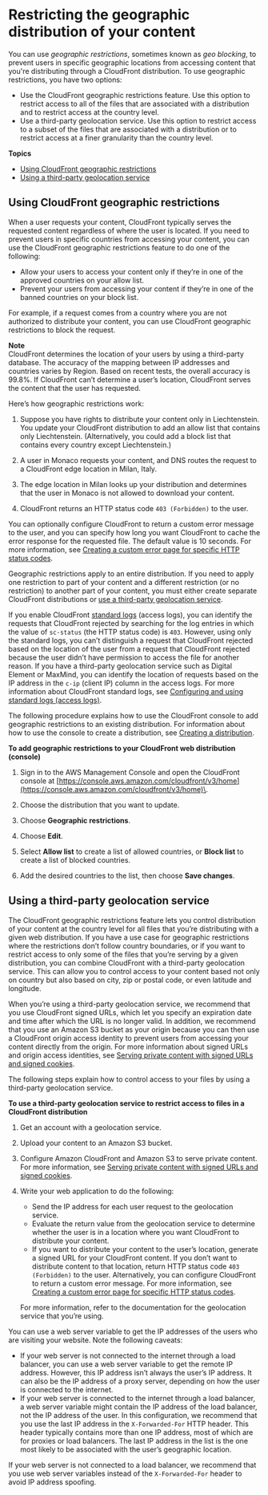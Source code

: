 # Restricting the geographic distribution of your content<a name="georestrictions"></a>

You can use *geographic restrictions*, sometimes known as *geo blocking*, to prevent users in specific geographic locations from accessing content that you're distributing through a CloudFront distribution\. To use geographic restrictions, you have two options:
+ Use the CloudFront geographic restrictions feature\. Use this option to restrict access to all of the files that are associated with a distribution and to restrict access at the country level\.
+ Use a third\-party geolocation service\. Use this option to restrict access to a subset of the files that are associated with a distribution or to restrict access at a finer granularity than the country level\.

**Topics**
+ [Using CloudFront geographic restrictions](#georestrictions-cloudfront)
+ [Using a third\-party geolocation service](#georestrictions-geolocation-service)

## Using CloudFront geographic restrictions<a name="georestrictions-cloudfront"></a>

When a user requests your content, CloudFront typically serves the requested content regardless of where the user is located\. If you need to prevent users in specific countries from accessing your content, you can use the CloudFront geographic restrictions feature to do one of the following:
+ Allow your users to access your content only if they’re in one of the approved countries on your allow list\.
+ Prevent your users from accessing your content if they’re in one of the banned countries on your block list\.

For example, if a request comes from a country where you are not authorized to distribute your content, you can use CloudFront geographic restrictions to block the request\.

**Note**  
CloudFront determines the location of your users by using a third\-party database\. The accuracy of the mapping between IP addresses and countries varies by Region\. Based on recent tests, the overall accuracy is 99\.8%\. If CloudFront can’t determine a user’s location, CloudFront serves the content that the user has requested\.

Here’s how geographic restrictions work:

1. Suppose you have rights to distribute your content only in Liechtenstein\. You update your CloudFront distribution to add an allow list that contains only Liechtenstein\. \(Alternatively, you could add a block list that contains every country except Liechtenstein\.\)

1. A user in Monaco requests your content, and DNS routes the request to a CloudFront edge location in Milan, Italy\.

1. The edge location in Milan looks up your distribution and determines that the user in Monaco is not allowed to download your content\.

1. CloudFront returns an HTTP status code `403 (Forbidden)` to the user\.

You can optionally configure CloudFront to return a custom error message to the user, and you can specify how long you want CloudFront to cache the error response for the requested file\. The default value is 10 seconds\. For more information, see [Creating a custom error page for specific HTTP status codes](GeneratingCustomErrorResponses.md#creating-custom-error-pages)\.

Geographic restrictions apply to an entire distribution\. If you need to apply one restriction to part of your content and a different restriction \(or no restriction\) to another part of your content, you must either create separate CloudFront distributions or [use a third\-party geolocation service](#georestrictions-geolocation-service)\.

If you enable CloudFront [standard logs](AccessLogs.md) \(access logs\), you can identify the requests that CloudFront rejected by searching for the log entries in which the value of `sc-status` \(the HTTP status code\) is `403`\. However, using only the standard logs, you can’t distinguish a request that CloudFront rejected based on the location of the user from a request that CloudFront rejected because the user didn’t have permission to access the file for another reason\. If you have a third\-party geolocation service such as Digital Element or MaxMind, you can identify the location of requests based on the IP address in the `c-ip` \(client IP\) column in the access logs\. For more information about CloudFront standard logs, see [Configuring and using standard logs \(access logs\)](AccessLogs.md)\.

The following procedure explains how to use the CloudFront console to add geographic restrictions to an existing distribution\. For information about how to use the console to create a distribution, see [Creating a distribution](distribution-web-creating-console.md)\.<a name="restrictions-geo-procedure"></a>

**To add geographic restrictions to your CloudFront web distribution \(console\)**

1. Sign in to the AWS Management Console and open the CloudFront console at [https://console.aws.amazon.com/cloudfront/v3/home](https://console.aws.amazon.com/cloudfront/v3/home)\.

1. Choose the distribution that you want to update\.

1. Choose **Geographic restrictions**\.

1. Choose **Edit**\.

1. Select **Allow list** to create a list of allowed countries, or **Block list** to create a list of blocked countries\.

1. Add the desired countries to the list, then choose **Save changes**\.

## Using a third\-party geolocation service<a name="georestrictions-geolocation-service"></a>

The CloudFront geographic restrictions feature lets you control distribution of your content at the country level for all files that you’re distributing with a given web distribution\. If you have a use case for geographic restrictions where the restrictions don’t follow country boundaries, or if you want to restrict access to only some of the files that you’re serving by a given distribution, you can combine CloudFront with a third\-party geolocation service\. This can allow you to control access to your content based not only on country but also based on city, zip or postal code, or even latitude and longitude\.

When you’re using a third\-party geolocation service, we recommend that you use CloudFront signed URLs, which let you specify an expiration date and time after which the URL is no longer valid\. In addition, we recommend that you use an Amazon S3 bucket as your origin because you can then use a CloudFront origin access identity to prevent users from accessing your content directly from the origin\. For more information about signed URLs and origin access identities, see [Serving private content with signed URLs and signed cookies](PrivateContent.md)\.

The following steps explain how to control access to your files by using a third\-party geolocation service\.

**To use a third\-party geolocation service to restrict access to files in a CloudFront distribution**

1. Get an account with a geolocation service\.

1. Upload your content to an Amazon S3 bucket\.

1. Configure Amazon CloudFront and Amazon S3 to serve private content\. For more information, see [Serving private content with signed URLs and signed cookies](PrivateContent.md)\.

1. Write your web application to do the following:
   + Send the IP address for each user request to the geolocation service\.
   + Evaluate the return value from the geolocation service to determine whether the user is in a location where you want CloudFront to distribute your content\.
   + If you want to distribute your content to the user’s location, generate a signed URL for your CloudFront content\. If you don’t want to distribute content to that location, return HTTP status code `403 (Forbidden)` to the user\. Alternatively, you can configure CloudFront to return a custom error message\. For more information, see [Creating a custom error page for specific HTTP status codes](GeneratingCustomErrorResponses.md#creating-custom-error-pages)\.

   For more information, refer to the documentation for the geolocation service that you’re using\.

You can use a web server variable to get the IP addresses of the users who are visiting your website\. Note the following caveats:
+ If your web server is not connected to the internet through a load balancer, you can use a web server variable to get the remote IP address\. However, this IP address isn’t always the user’s IP address\. It can also be the IP address of a proxy server, depending on how the user is connected to the internet\.
+ If your web server is connected to the internet through a load balancer, a web server variable might contain the IP address of the load balancer, not the IP address of the user\. In this configuration, we recommend that you use the last IP address in the `X-Forwarded-For` HTTP header\. This header typically contains more than one IP address, most of which are for proxies or load balancers\. The last IP address in the list is the one most likely to be associated with the user’s geographic location\.

If your web server is not connected to a load balancer, we recommend that you use web server variables instead of the `X-Forwarded-For` header to avoid IP address spoofing\.